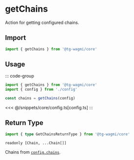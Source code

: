 # getChains

Action for getting configured chains.

## Import

```ts
import { getChains } from '@tg-wagmi/core'
```

## Usage

::: code-group
```ts [index.ts]
import { getChains } from '@tg-wagmi/core'
import { config } from './config'

const chains = getChains(config)
```
<<< @/snippets/core/config.ts[config.ts]
:::

## Return Type

```ts
import { type GetChainsReturnType } from '@tg-wagmi/core'
```

`readonly [Chain, ...Chain[]]`

Chains from [`config.chains`](/core/api/createConfig#chains).
